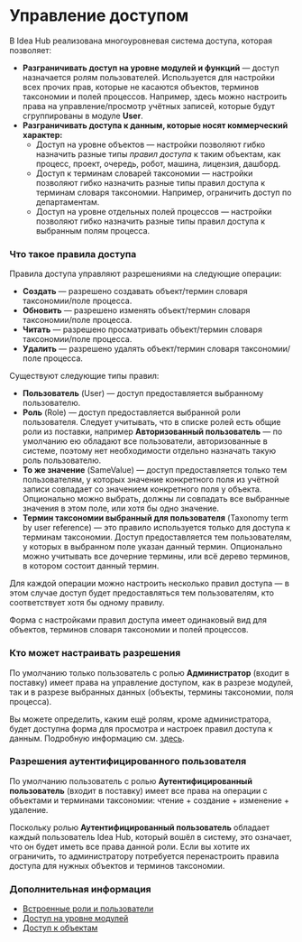 # Управление доступом

В Idea Hub реализована многоуровневая система доступа, которая позволяет:
* **Разграничивать доступ на уровне модулей и функций** — доступ назначается ролям пользователей. Используется для настройки всех прочих прав, которые не касаются объектов, терминов таксономии и полей процессов. Например, здесь можно настроить права на управление/просмотр учётных записей, которые будут сгруппированы в модуле **User**.
* **Разграничивать доступа к данным, которые носят коммерческий характер:**
  * Доступ на уровне объектов — настройки позволяют гибко назначить разные типы *правил доступа* к таким объектам, как процесс, проект, очередь, робот, машина, лицензия, дашборд.
  * Доступ к терминам словарей таксономии — настройки позволяют гибко назначить разные типы правил доступа к терминам словаря таксономии. Например, ограничить доступ по департаментам. 
  * Доступ на уровне отдельных полей процессов — настройки позволяют гибко назначить разные типы правил доступа к выбранным полям процесса.

### Что такое правила доступа

Правила доступа управляют разрешениями на следующие операции:
* **Создать** — разрешено создавать объект/термин словаря таксономии/поле процесса.
* **Обновить** — разрешено изменять объект/термин словаря таксономии/поле процесса.
* **Читать** — разрешено просматривать объект/термин словаря таксономии/поле процесса.
* **Удалить** — разрешено удалять объект/термин словаря таксономии/поле процесса.

Существуют следующие типы правил: 
* **Пользователь** (User) — доступ предоставляется выбранному пользователю.
* **Роль** (Role) — доступ предоставляется выбранной роли пользователя. Следует учитывать, что в списке ролей есть общие роли из поставки, например **Авторизованный пользователь** — по умолчанию ею обладают все пользователи, авторизованные в системе, поэтому нет необходимости отдельно назначать такую роль пользователю.
* **То же значение** (SameValue) — доступ предоставляется только тем пользователям, у которых значение конкретного поля из учётной записи совпадает со значением конкретного поля у объекта. Опционально можно выбрать, должны ли совпадать все выбранные значения в этом поле, или хотя бы одно значение. 
* **Термин таксономии выбранный для пользователя** (Taxonomy term by user reference) — это правило используется только для доступа к терминам таксономии. Доступ предоставляется тем пользователям, у которых в выбранном поле указан данный термин. Опционально можно учитывать все дочерние термины, или всё дерево терминов, в котором состоит данный термин.

Для каждой операции можно настроить несколько правил доступа — в этом случае доступ будет предоставляться тем пользователям, кто соответствует хотя бы одному правилу. 

Форма с настройками правил доступа имеет одинаковый вид для объектов, терминов словаря таксономии и полей процессов.


### Кто может настраивать разрешения

По умолчанию только пользователь с ролью **Администратор** (входит в поставку) имеет права на управление доступом, как в разрезе модулей, так и в разрезе выбранных данных (объекты, термины таксономии, поля процесса).

Вы можете определить, каким ещё ролям, кроме администратора, будет доступна форма для просмотра и настроек правил доступа к данным. Подробную информацию см. [здесь](https://github.com/PrimoRPA/Docs.Rus/blob/2208-%D0%B4%D0%BE%D0%BF%D0%BE%D0%BB%D0%BD%D0%B8%D1%82%D1%8C-%D1%80%D0%B0%D0%B7%D0%B4%D0%B5%D0%BB-%D0%B0%D0%B4%D0%BC%D0%B8%D0%BD%D0%B8%D1%81%D1%82%D1%80%D0%B0%D1%82%D0%BE%D1%80%D0%B0%D0%BC-%D0%B4%D0%BB%D1%8F-%D0%B8%D0%B4%D0%B5%D0%B0-%D1%85%D0%B0%D0%B1%D0%B0/idea-hub/admin/users/access-rights.md).

### Разрешения аутентифицированного пользователя
По умолчанию пользователь с ролью **Аутентифицированный пользователь** (входит в поставку) имеет все права на операции с объектами и терминами таксономии: чтение + создание + изменение + удаление. 

Поскольку ролью **Аутентифицированный пользователь** обладает каждый пользователь Idea Hub, который вошёл в систему, это означает, что он будет иметь все права данной роли. Если вы хотите их ограничить, то администратору потребуется перенастроить правила доступа для нужных объектов и терминов таксономии.


### Дополнительная информация

* [Встроенные роли и пользователи](https://github.com/PrimoRPA/Docs.Rus/blob/2208-%D0%B4%D0%BE%D0%BF%D0%BE%D0%BB%D0%BD%D0%B8%D1%82%D1%8C-%D1%80%D0%B0%D0%B7%D0%B4%D0%B5%D0%BB-%D0%B0%D0%B4%D0%BC%D0%B8%D0%BD%D0%B8%D1%81%D1%82%D1%80%D0%B0%D1%82%D0%BE%D1%80%D0%B0%D0%BC-%D0%B4%D0%BB%D1%8F-%D0%B8%D0%B4%D0%B5%D0%B0-%D1%85%D0%B0%D0%B1%D0%B0/idea-hub/admin/users/default.md)
* [Доступ на уровне модулей](https://github.com/PrimoRPA/Docs.Rus/blob/2208-%D0%B4%D0%BE%D0%BF%D0%BE%D0%BB%D0%BD%D0%B8%D1%82%D1%8C-%D1%80%D0%B0%D0%B7%D0%B4%D0%B5%D0%BB-%D0%B0%D0%B4%D0%BC%D0%B8%D0%BD%D0%B8%D1%81%D1%82%D1%80%D0%B0%D1%82%D0%BE%D1%80%D0%B0%D0%BC-%D0%B4%D0%BB%D1%8F-%D0%B8%D0%B4%D0%B5%D0%B0-%D1%85%D0%B0%D0%B1%D0%B0/idea-hub/admin/users/access-rights.md)
* [Доступ к объектам](https://github.com/PrimoRPA/Docs.Rus/blob/2208-%D0%B4%D0%BE%D0%BF%D0%BE%D0%BB%D0%BD%D0%B8%D1%82%D1%8C-%D1%80%D0%B0%D0%B7%D0%B4%D0%B5%D0%BB-%D0%B0%D0%B4%D0%BC%D0%B8%D0%BD%D0%B8%D1%81%D1%82%D1%80%D0%B0%D1%82%D0%BE%D1%80%D0%B0%D0%BC-%D0%B4%D0%BB%D1%8F-%D0%B8%D0%B4%D0%B5%D0%B0-%D1%85%D0%B0%D0%B1%D0%B0/idea-hub/admin/users/access-to-objects.md)











